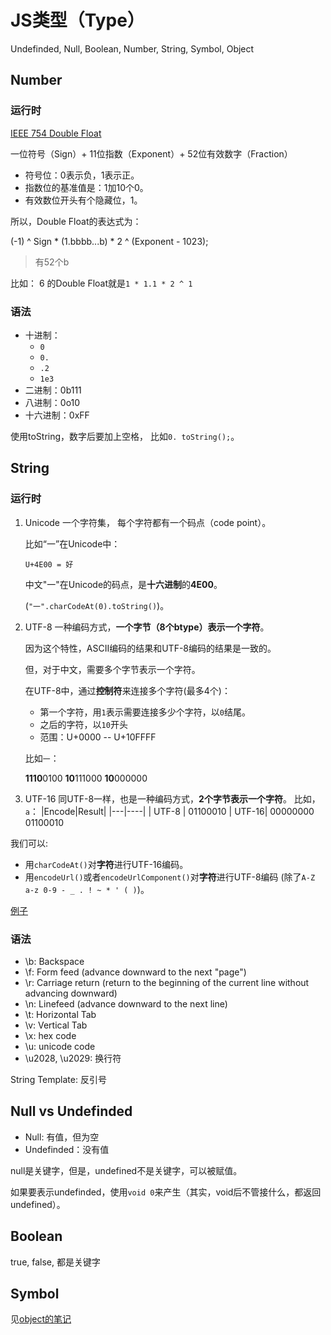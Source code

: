 # JS类型（Type）

Undefinded, Null, Boolean, Number, String, Symbol, Object 

## Number

### 运行时

[IEEE 754 Double Float](https://en.wikipedia.org/wiki/Double-precision_floating-point_format)

一位符号（Sign）+ 11位指数（Exponent）+ 52位有效数字（Fraction）

* 符号位：0表示负，1表示正。
* 指数位的基准值是：1加10个0。
* 有效数位开头有个隐藏位，1。

所以，Double Float的表达式为：

(-1) ^ Sign * (1.bbbb...b) * 2 ^ (Exponent - 1023);
>有52个b

比如： 6 的Double Float就是`1 * 1.1 * 2 ^ 1`


### 语法

* 十进制：
    * `0`
    * `0.` 
    * `.2`
    * `1e3`
* 二进制：0b111
* 八进制：0o10
* 十六进制：0xFF

使用toString，数字后要加上空格， 比如`0. toString();`。

## String

### 运行时

1. Unicode 
    一个字符集， 每个字符都有一个码点（code point）。

    比如“一”在Unicode中：
    ```
    U+4E00 = 好
    ```
    中文"一"在Unicode的码点，是**十六进制**的**4E00**。
    
    (`"一".charCodeAt(0).toString()`)。

2. UTF-8
    一种编码方式，**一个字节（8个btype）表示一个字符**。

    因为这个特性，ASCII编码的结果和UTF-8编码的结果是一致的。

    但，对于中文，需要多个字节表示一个字符。

    在UTF-8中，通过**控制符**来连接多个字符(最多4个)：
    * 第一个字符，用`1`表示需要连接多少个字符，以`0`结尾。
    * 之后的字符，以`10`开头
    * 范围：U+0000 -- U+10FFFF

    比如`一`：

    **1110**0100 **10**111000 **10**000000

3. UTF-16
    同UTF-8一样，也是一种编码方式，**2个字节表示一个字符**。
    比如， `a`：
    |Encode|Result|
    |---|----|
    | UTF-8 | 01100010
    | UTF-16| 00000000 01100010

我们可以: 
* 用`charCodeAt()`对**字符**进行UTF-16编码。
* 用`encodeUrl()`或者`encodeUrlComponent()`对**字符**进行UTF-8编码 (除了`A-Z a-z 0-9 - _ . ! ~ * ' ( )`)。

[例子](UTF8_string.js)
### 语法

* \b: Backspace
* \f: Form feed (advance downward to the next "page")
* \r: Carriage return (return to the beginning of the current line without advancing downward)
* \n: Linefeed (advance downward to the next line)
* \t: Horizontal Tab
* \v: Vertical Tab
* \x: hex code
* \u: unicode code
* \u2028, \u2029: 换行符

String Template: 反引号

## Null vs Undefinded

* Null: 有值，但为空
* Undefinded：没有值

null是关键字，但是，undefined不是关键字，可以被赋值。

如果要表示undefinded，使用`void 0`来产生（其实，void后不管接什么，都返回undefined）。

## Boolean

true, false, 都是关键字

## Symbol

见[object的笔记](object.md)
